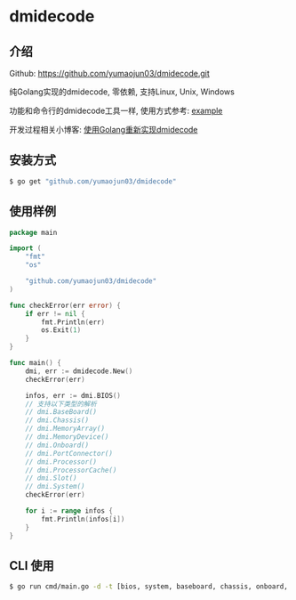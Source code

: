 # dmidecode


## 介绍

Github: https://github.com/yumaojun03/dmidecode.git



纯Golang实现的dmidecode, 零依赖, 支持Linux, Unix, Windows

功能和命令行的dmidecode工具一样, 使用方式参考: [example](https://github.com/yumaojun03/dmidecode/blob/master/example/main.go)

开发过程相关小博客: [使用Golang重新实现dmidecode](https://www.jianshu.com/p/2e7ce2946b6b)




## 安装方式

```sh
$ go get "github.com/yumaojun03/dmidecode"
```

## 使用样例

```go
package main

import (
	"fmt"
	"os"

	"github.com/yumaojun03/dmidecode"
)

func checkError(err error) {
	if err != nil {
		fmt.Println(err)
		os.Exit(1)
	}
}

func main() {
	dmi, err := dmidecode.New()
	checkError(err)

	infos, err := dmi.BIOS()
	// 支持以下类型的解析
	// dmi.BaseBoard()
	// dmi.Chassis()
	// dmi.MemoryArray()
	// dmi.MemoryDevice()
	// dmi.Onboard()
	// dmi.PortConnector()
	// dmi.Processor()
	// dmi.ProcessorCache()
	// dmi.Slot()
	// dmi.System()
	checkError(err)

	for i := range infos {
		fmt.Println(infos[i])
	}
}
```

## CLI 使用

```sh
$ go run cmd/main.go -d -t [bios, system, baseboard, chassis, onboard, port, processor, memory, slot]
```